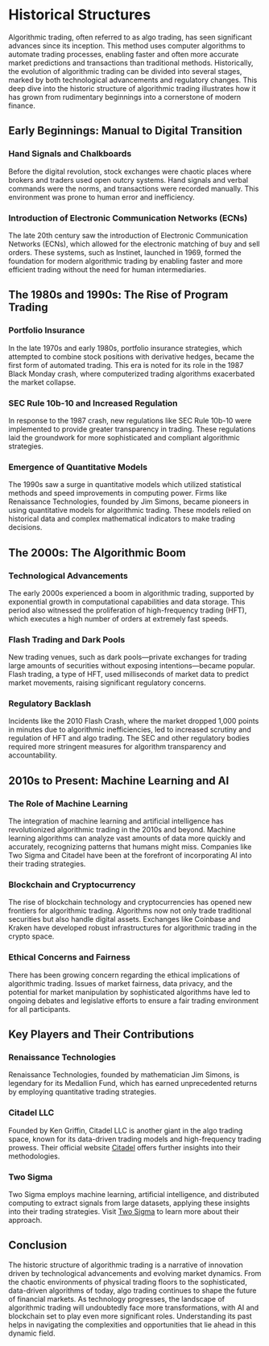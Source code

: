 # Historical Structures

Algorithmic trading, often referred to as algo trading, has seen significant advances since its inception. This method uses computer algorithms to automate trading processes, enabling faster and often more accurate market predictions and transactions than traditional methods. Historically, the evolution of algorithmic trading can be divided into several stages, marked by both technological advancements and regulatory changes. This deep dive into the historic structure of algorithmic trading illustrates how it has grown from rudimentary beginnings into a cornerstone of modern finance.

## Early Beginnings: Manual to Digital Transition

### Hand Signals and Chalkboards

Before the digital revolution, stock exchanges were chaotic places where brokers and traders used open outcry systems. Hand signals and verbal commands were the norms, and transactions were recorded manually. This environment was prone to human error and inefficiency. 

### Introduction of Electronic Communication Networks (ECNs)

The late 20th century saw the introduction of Electronic Communication Networks (ECNs), which allowed for the electronic matching of buy and sell orders. These systems, such as Instinet, launched in 1969, formed the foundation for modern algorithmic trading by enabling faster and more efficient trading without the need for human intermediaries.

## The 1980s and 1990s: The Rise of Program Trading

### Portfolio Insurance

In the late 1970s and early 1980s, portfolio insurance strategies, which attempted to combine stock positions with derivative hedges, became the first form of automated trading. This era is noted for its role in the 1987 Black Monday crash, where computerized trading algorithms exacerbated the market collapse.

### SEC Rule 10b-10 and Increased Regulation

In response to the 1987 crash, new regulations like SEC Rule 10b-10 were implemented to provide greater transparency in trading. These regulations laid the groundwork for more sophisticated and compliant algorithmic strategies.

### Emergence of Quantitative Models

The 1990s saw a surge in quantitative models which utilized statistical methods and speed improvements in computing power. Firms like Renaissance Technologies, founded by Jim Simons, became pioneers in using quantitative models for algorithmic trading. These models relied on historical data and complex mathematical indicators to make trading decisions.

## The 2000s: The Algorithmic Boom

### Technological Advancements

The early 2000s experienced a boom in algorithmic trading, supported by exponential growth in computational capabilities and data storage. This period also witnessed the proliferation of high-frequency trading (HFT), which executes a high number of orders at extremely fast speeds.

### Flash Trading and Dark Pools

New trading venues, such as dark pools—private exchanges for trading large amounts of securities without exposing intentions—became popular. Flash trading, a type of HFT, used milliseconds of market data to predict market movements, raising significant regulatory concerns.

### Regulatory Backlash

Incidents like the 2010 Flash Crash, where the market dropped 1,000 points in minutes due to algorithmic inefficiencies, led to increased scrutiny and regulation of HFT and algo trading. The SEC and other regulatory bodies required more stringent measures for algorithm transparency and accountability.

## 2010s to Present: Machine Learning and AI

### The Role of Machine Learning

The integration of machine learning and artificial intelligence has revolutionized algorithmic trading in the 2010s and beyond. Machine learning algorithms can analyze vast amounts of data more quickly and accurately, recognizing patterns that humans might miss. Companies like Two Sigma and Citadel have been at the forefront of incorporating AI into their trading strategies.

### Blockchain and Cryptocurrency

The rise of blockchain technology and cryptocurrencies has opened new frontiers for algorithmic trading. Algorithms now not only trade traditional securities but also handle digital assets. Exchanges like Coinbase and Kraken have developed robust infrastructures for algorithmic trading in the crypto space.

### Ethical Concerns and Fairness

There has been growing concern regarding the ethical implications of algorithmic trading. Issues of market fairness, data privacy, and the potential for market manipulation by sophisticated algorithms have led to ongoing debates and legislative efforts to ensure a fair trading environment for all participants.

## Key Players and Their Contributions

### Renaissance Technologies

Renaissance Technologies, founded by mathematician Jim Simons, is legendary for its Medallion Fund, which has earned unprecedented returns by employing quantitative trading strategies. 

### Citadel LLC

Founded by Ken Griffin, Citadel LLC is another giant in the algo trading space, known for its data-driven trading models and high-frequency trading prowess. Their official website [Citadel](https://www.citadel.com) offers further insights into their methodologies.

### Two Sigma

Two Sigma employs machine learning, artificial intelligence, and distributed computing to extract signals from large datasets, applying these insights into their trading strategies. Visit [Two Sigma](https://www.twosigma.com) to learn more about their approach.

## Conclusion

The historic structure of algorithmic trading is a narrative of innovation driven by technological advancements and evolving market dynamics. From the chaotic environments of physical trading floors to the sophisticated, data-driven algorithms of today, algo trading continues to shape the future of financial markets. As technology progresses, the landscape of algorithmic trading will undoubtedly face more transformations, with AI and blockchain set to play even more significant roles. Understanding its past helps in navigating the complexities and opportunities that lie ahead in this dynamic field.